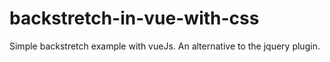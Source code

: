 # backstretch-in-vue-with-css
Simple backstretch example with vueJs. An alternative to the jquery plugin.
